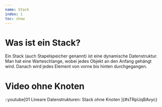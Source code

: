 ```yaml
---
name: Stack
index: 1
toc: show
---
```


# Was ist ein Stack?
Ein Stack (auch Stapelspeicher genannt) ist eine dynamische Datenstruktur. Man hat eine Warteschlange, wobei jedes Objekt an den Anfang gehängt wird. Danach wird jedes Element von vorne bis hinten durchgegangen.

# Video ohne Knoten  
::youtube[01 Lineare Datenstrukturen:  Stack ohne Knoten ]{#sTRpUqBAvyc}
